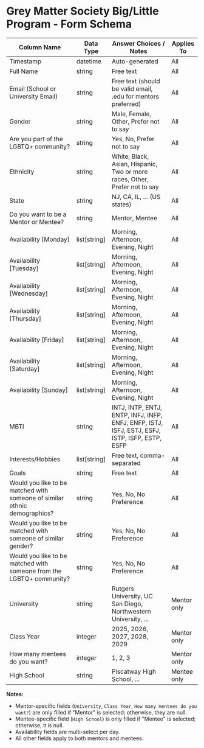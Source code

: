 # Grey Matter Society Big/Little Program - Form Schema

| Column Name                                         | Data Type      | Answer Choices / Notes                                                                 | Applies To         |
|-----------------------------------------------------|----------------|---------------------------------------------------------------------------------------|--------------------|
| Timestamp                                           | datetime       | Auto-generated                                                                       | All                |
| Full Name                                           | string         | Free text                                                                             | All                |
| Email (School or University Email)                  | string         | Free text (should be valid email, .edu for mentors preferred)                         | All                |
| Gender                                              | string         | Male, Female, Other, Prefer not to say                                                | All                |
| Are you part of the LGBTQ+ community?               | string         | Yes, No, Prefer not to say                                                            | All                |
| Ethnicity                                           | string         | White, Black, Asian, Hispanic, Two or more races, Other, Prefer not to say            | All                |
| State                                               | string         | NJ, CA, IL, ... (US states)                                                           | All                |
| Do you want to be a Mentor or Mentee?               | string         | Mentor, Mentee                                                                       | All                |
| Availability [Monday]                               | list[string]   | Morning, Afternoon, Evening, Night                                                    | All                |
| Availability [Tuesday]                              | list[string]   | Morning, Afternoon, Evening, Night                                                    | All                |
| Availability [Wednesday]                            | list[string]   | Morning, Afternoon, Evening, Night                                                    | All                |
| Availability [Thursday]                             | list[string]   | Morning, Afternoon, Evening, Night                                                    | All                |
| Availability [Friday]                               | list[string]   | Morning, Afternoon, Evening, Night                                                    | All                |
| Availability [Saturday]                             | list[string]   | Morning, Afternoon, Evening, Night                                                    | All                |
| Availability [Sunday]                               | list[string]   | Morning, Afternoon, Evening, Night                                                    | All                |
| MBTI                                                | string         | INTJ, INTP, ENTJ, ENTP, INFJ, INFP, ENFJ, ENFP, ISTJ, ISFJ, ESTJ, ESFJ, ISTP, ISFP, ESTP, ESFP | All      |
| Interests/Hobbies                                  | list[string]   | Free text, comma-separated                                                            | All                |
| Goals                                               | string         | Free text                                                                             | All                |
| Would you like to be matched with someone of similar ethnic demographics? | string | Yes, No, No Preference                                                               | All                |
| Would you like to be matched with someone of similar gender?            | string | Yes, No, No Preference                                                               | All                |
| Would you like to be matched with someone from the LGBTQ+ community?    | string | Yes, No, No Preference                                                               | All                |
| University                                          | string         | Rutgers University, UC San Diego, Northwestern University, ...                        | Mentor only        |
| Class Year                                          | integer        | 2025, 2026, 2027, 2028, 2029                                                          | Mentor only        |
| How many mentees do you want?                       | integer        | 1, 2, 3                                                                               | Mentor only        |
| High School                                         | string         | Piscatway High School, ...                                                            | Mentee only        |

**Notes:**
- Mentor-specific fields (`University`, `Class Year`, `How many mentees do you want?`) are only filled if "Mentor" is selected; otherwise, they are null.
- Mentee-specific field (`High School`) is only filled if "Mentee" is selected; otherwise, it is null.
- Availability fields are multi-select per day.
- All other fields apply to both mentors and mentees.